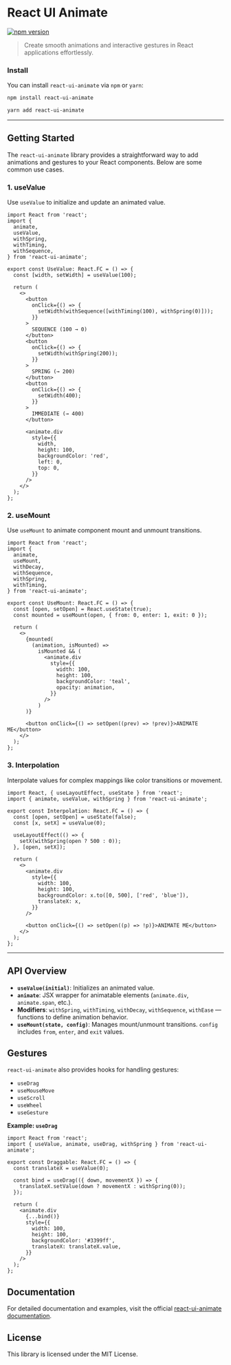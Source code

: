 # React UI Animate

[![npm version](https://badge.fury.io/js/react-ui-animate.svg)](https://badge.fury.io/js/react-ui-animate)

> Create smooth animations and interactive gestures in React applications effortlessly.

### Install

You can install `react-ui-animate` via `npm` or `yarn`:

```sh
npm install react-ui-animate
```

```sh
yarn add react-ui-animate
```

---

## Getting Started

The `react-ui-animate` library provides a straightforward way to add animations and gestures to your React components. Below are some common use cases.

### 1. useValue

Use `useValue` to initialize and update an animated value.

```tsx
import React from 'react';
import {
  animate,
  useValue,
  withSpring,
  withTiming,
  withSequence,
} from 'react-ui-animate';

export const UseValue: React.FC = () => {
  const [width, setWidth] = useValue(100);

  return (
    <>
      <button
        onClick={() => {
          setWidth(withSequence([withTiming(100), withSpring(0)]));
        }}
      >
        SEQUENCE (100 → 0)
      </button>
      <button
        onClick={() => {
          setWidth(withSpring(200));
        }}
      >
        SPRING (→ 200)
      </button>
      <button
        onClick={() => {
          setWidth(400);
        }}
      >
        IMMEDIATE (→ 400)
      </button>

      <animate.div
        style={{
          width,
          height: 100,
          backgroundColor: 'red',
          left: 0,
          top: 0,
        }}
      />
    </>
  );
};
```

### 2. useMount

Use `useMount` to animate component mount and unmount transitions.

```tsx
import React from 'react';
import {
  animate,
  useMount,
  withDecay,
  withSequence,
  withSpring,
  withTiming,
} from 'react-ui-animate';

export const UseMount: React.FC = () => {
  const [open, setOpen] = React.useState(true);
  const mounted = useMount(open, { from: 0, enter: 1, exit: 0 });

  return (
    <>
      {mounted(
        (animation, isMounted) =>
          isMounted && (
            <animate.div
              style={{
                width: 100,
                height: 100,
                backgroundColor: 'teal',
                opacity: animation,
              }}
            />
          )
      )}

      <button onClick={() => setOpen((prev) => !prev)}>ANIMATE ME</button>
    </>
  );
};
```

### 3. Interpolation

Interpolate values for complex mappings like color transitions or movement.

```tsx
import React, { useLayoutEffect, useState } from 'react';
import { animate, useValue, withSpring } from 'react-ui-animate';

export const Interpolation: React.FC = () => {
  const [open, setOpen] = useState(false);
  const [x, setX] = useValue(0);

  useLayoutEffect(() => {
    setX(withSpring(open ? 500 : 0));
  }, [open, setX]);

  return (
    <>
      <animate.div
        style={{
          width: 100,
          height: 100,
          backgroundColor: x.to([0, 500], ['red', 'blue']),
          translateX: x,
        }}
      />

      <button onClick={() => setOpen((p) => !p)}>ANIMATE ME</button>
    </>
  );
};
```

---

## API Overview

- **`useValue(initial)`**: Initializes an animated value.
- **`animate`**: JSX wrapper for animatable elements (`animate.div`, `animate.span`, etc.).
- **Modifiers**: `withSpring`, `withTiming`, `withDecay`, `withSequence`, `withEase` — functions to define animation behavior.
- **`useMount(state, config)`**: Manages mount/unmount transitions. `config` includes `from`, `enter`, and `exit` values.

## Gestures

`react-ui-animate` also provides hooks for handling gestures:

- `useDrag`
- `useMouseMove`
- `useScroll`
- `useWheel`
- `useGesture`

**Example: `useDrag`**

```tsx
import React from 'react';
import { useValue, animate, useDrag, withSpring } from 'react-ui-animate';

export const Draggable: React.FC = () => {
  const translateX = useValue(0);

  const bind = useDrag(({ down, movementX }) => {
    translateX.setValue(down ? movementX : withSpring(0));
  });

  return (
    <animate.div
      {...bind()}
      style={{
        width: 100,
        height: 100,
        backgroundColor: '#3399ff',
        translateX: translateX.value,
      }}
    />
  );
};
```

## Documentation

For detailed documentation and examples, visit the official [react-ui-animate documentation](https://react-ui-animate.js.org/).

## License

This library is licensed under the MIT License.
